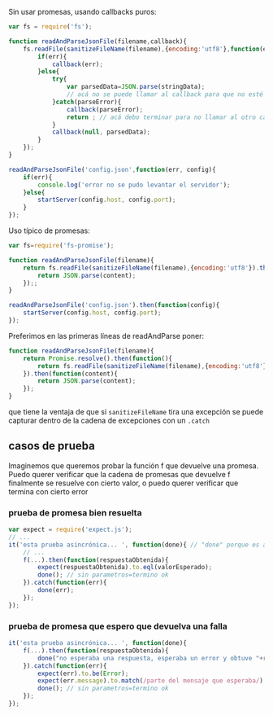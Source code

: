 Sin usar promesas, usando callbacks puros:

```js
var fs = require('fs');

function readAndParseJsonFile(filename,callback){
    fs.readFile(sanitizeFileName(filename),{encoding:'utf8'},function(err, stringData){
        if(err){
            callback(err);
        }else{
            try{
                var parsedData=JSON.parse(stringData);
                // acá no se puede llamar al callback para que no esté dentro del try
            }catch(parseError){
                callback(parseError);
                return ; // acá debo terminar para no llamar al otro callback
            }
            callback(null, parsedData);
        }
    });
}

readAndParseJsonFile('config.json',function(err, config){
    if(err){
        console.log('error no se pudo levantar el servidor');
    }else{
        startServer(config.host, config.port);
    }
});
```

Uso típico de promesas:

```js
var fs=require('fs-promise');

function readAndParseJsonFile(filename){
    return fs.readFile(sanitizeFileName(filename),{encoding:'utf8'}).then(function(content){
        return JSON.parse(content);
    });;
}

readAndParseJsonFile('config.json').then(function(config){
    startServer(config.host, config.port);
});
```

Preferimos en las primeras líneas de readAndParse poner:
```js
function readAndParseJsonFile(filename){
    return Promise.resolve().then(function(){
        return fs.readFile(sanitizeFileName(filename),{encoding:'utf8'});
    }).then(function(content){
        return JSON.parse(content);
    });
}
```

que tiene la ventaja de que si `sanitizeFileName` tira una excepción se puede capturar dentro de la cadena de excepciones con un `.catch`

## casos de prueba

Imaginemos que queremos probar la función f que devuelve una promesa. Puedo querer verificar que la cadena de promesas que devuelve f finalmente se resuelve con cierto valor, o puedo querer verificar que termina con cierto error

### prueba de promesa bien resuelta

```js
var expect = require('expect.js');
// ...
it('esta prueba asincrónica... ', function(done){ // "done" porque es asincrónica
    // ...
    f(...).then(function(respuestaObtenida){
        expect(respuestaObtenida).to.eql(valorEsperado);
        done(); // sin parametros=termino ok
    }).catch(function(err){
        done(err);
    });
});
```

### prueba de promesa que espero que devuelva una falla
```js
it('esta prueba asincrónica... ', function(done){
    f(...).then(function(respuestaObtenida){
        done("no esperaba una respuesta, esperaba un error y obtuve "+respuestaObtenida);
    }).catch(function(err){
        expect(err).to.be(Error);
        expect(err.message).to.match(/parte del mensaje que esperaba/);
        done(); // sin parametros=termino ok
    });
});
```
